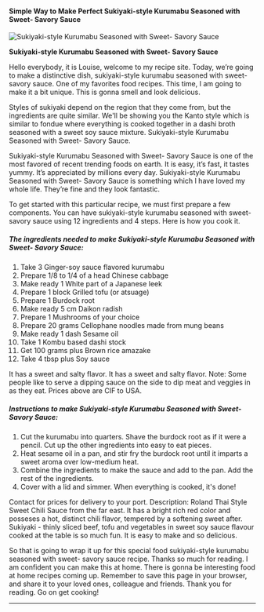             

#### Simple Way to Make Perfect Sukiyaki-style Kurumabu Seasoned with Sweet- Savory Sauce

![Sukiyaki-style Kurumabu Seasoned with Sweet- Savory Sauce](https://img-global.cpcdn.com/recipes/6320100605952000/751x532cq70/sukiyaki-style-kurumabu-seasoned-with-sweet-savory-sauce-recipe-main-photo.jpg)

**Sukiyaki-style Kurumabu Seasoned with Sweet- Savory Sauce**

Hello everybody, it is Louise, welcome to my recipe site. Today, we’re going to make a distinctive dish, sukiyaki-style kurumabu seasoned with sweet- savory sauce. One of my favorites food recipes. This time, I am going to make it a bit unique. This is gonna smell and look delicious.

Styles of sukiyaki depend on the region that they come from, but the ingredients are quite similar. We'll be showing you the Kanto style which is similar to fondue where everything is cooked together in a dashi broth seasoned with a sweet soy sauce mixture. Sukiyaki-style Kurumabu Seasoned with Sweet- Savory Sauce.

Sukiyaki-style Kurumabu Seasoned with Sweet- Savory Sauce is one of the most favored of recent trending foods on earth. It is easy, it’s fast, it tastes yummy. It’s appreciated by millions every day. Sukiyaki-style Kurumabu Seasoned with Sweet- Savory Sauce is something which I have loved my whole life. They’re fine and they look fantastic.

To get started with this particular recipe, we must first prepare a few components. You can have sukiyaki-style kurumabu seasoned with sweet- savory sauce using 12 ingredients and 4 steps. Here is how you cook it.

##### The ingredients needed to make Sukiyaki-style Kurumabu Seasoned with Sweet- Savory Sauce:

1.  Take 3 Ginger-soy sauce flavored kurumabu
2.  Prepare 1/8 to 1/4 of a head Chinese cabbage
3.  Make ready 1 White part of a Japanese leek
4.  Prepare 1 block Grilled tofu (or atsuage)
5.  Prepare 1 Burdock root
6.  Make ready 5 cm Daikon radish
7.  Prepare 1 Mushrooms of your choice
8.  Prepare 20 grams Cellophane noodles made from mung beans
9.  Make ready 1 dash Sesame oil
10.  Take 1 Kombu based dashi stock
11.  Get 100 grams plus Brown rice amazake
12.  Take 4 tbsp plus Soy sauce

It has a sweet and salty flavor. It has a sweet and salty flavor. Note: Some people like to serve a dipping sauce on the side to dip meat and veggies in as they eat. Prices above are CIF to USA.

##### Instructions to make Sukiyaki-style Kurumabu Seasoned with Sweet- Savory Sauce:

1.  Cut the kurumabu into quarters. Shave the burdock root as if it were a pencil. Cut up the other ingredients into easy to eat pieces.
2.  Heat sesame oil in a pan, and stir fry the burdock root until it imparts a sweet aroma over low-medium heat.
3.  Combine the ingredients to make the sauce and add to the pan. Add the rest of the ingredients.
4.  Cover with a lid and simmer. When everything is cooked, it's done!

Contact for prices for delivery to your port. Description: Roland Thai Style Sweet Chili Sauce from the far east. It has a bright rich red color and posseses a hot, distinct chili flavor, tempered by a softening sweet after. Sukiyaki - thinly sliced beef, tofu and vegetables in sweet soy sauce flavour cooked at the table is so much fun. It is easy to make and so delicious.

So that is going to wrap it up for this special food sukiyaki-style kurumabu seasoned with sweet- savory sauce recipe. Thanks so much for reading. I am confident you can make this at home. There is gonna be interesting food at home recipes coming up. Remember to save this page in your browser, and share it to your loved ones, colleague and friends. Thank you for reading. Go on get cooking!

* * *
